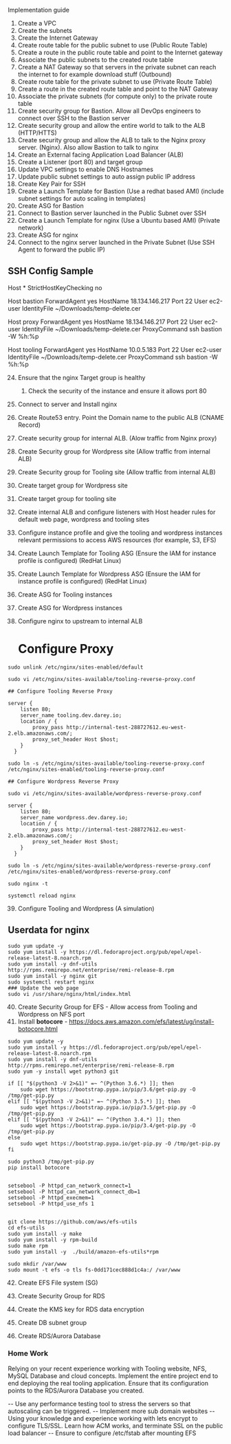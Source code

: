 Implementation guide 


1. Create a VPC
2. Create the subnets 
3. Create the Internet Gateway
4. Create route table for the public subnet to use  (Public Route Table)
5. Create a route in the public route table and point to the Internet gateway
6. Associate the public subnets to the created route table
7. Create a NAT Gateway so that servers in the private subnet can reach the internet to for example download stuff (Outbound)
8. Create route table for the private subnet to use (Private Route Table)
9. Create a route in the created route table and point to the NAT Gateway
10. Associate the private subnets (for compute only) to the private route table
11. Create security group for Bastion. Allow all DevOps engineers to connect over SSH to the Bastion server
12. Create security group and allow the entire world to talk to the ALB (HTTP/HTTS)
13. Create security group and allow the ALB to talk to the Nginx proxy server. (Nginx). Also allow Bastion to talk to nginx
14. Create an External facing Application Load Balancer (ALB)
15. Create a Listener (port 80) and target group
16. Update VPC settings to enable DNS Hostnames
17. Update public subnet settings to auto assign public IP address
18. Create Key Pair for SSH
19. Create a Launch Template for Bastion (Use a redhat based AMI) (include subnet settings for auto scaling in templates) 
20. Create ASG for Bastion
21. Connect to Bastion server launched in the Public Subnet over SSH
22. Create a Launch Template for nginx (Use a Ubuntu based AMI) (Private network)
22. Create ASG for nginx
23. Connect to the nginx server launched in the Private Subnet (Use SSH Agent to forward the public IP)

## SSH Config Sample
Host *
     StrictHostKeyChecking no

Host bastion
    ForwardAgent yes
    HostName 18.134.146.217
    Port 22
    User ec2-user
    IdentityFile ~/Downloads/temp-delete.cer

Host proxy
    ForwardAgent yes
    HostName 18.134.146.217
    Port 22
    User ec2-user
    IdentityFile ~/Downloads/temp-delete.cer
    ProxyCommand ssh bastion -W %h:%p

Host tooling
    ForwardAgent yes
    HostName 10.0.5.183
    Port 22
    User ec2-user
    IdentityFile ~/Downloads/temp-delete.cer
    ProxyCommand ssh bastion -W %h:%p


24. Ensure that the nginx Target group is healthy
    1.  Check the security of the instance and ensure it allows port 80
25. Connect to server and Install nginx
26. Create Route53 entry. Point the Domain name to the public ALB (CNAME Record)
27. Create security group for internal ALB. (Alow traffic from Nginx proxy)
28. Create Security group for Wordpress site (Allow traffic from internal ALB)
29. Create Security group for Tooling site (Allow traffic from internal ALB)
30. Create target group for Wordpress site
31. Create target group for tooling site
32. Create internal ALB and configure listeners with Host header rules for default web page, wordpress and tooling sites

33. Configure instance profile and give the tooling and wordpress instances relevant permissions to access AWS resources (for example, S3, EFS)
34. Create Launch Template for Tooling ASG (Ensure the IAM for instance profile is configured) (RedHat Linux)
35. Create Launch Template for Wordpress ASG (Ensure the IAM for instance profile is configured)  (RedHat Linux)
36. Create ASG for Tooling instances
37. Create ASG for Wordpress instances
38. Configure nginx to upstream to internal ALB

    # Configure Proxy
```
sudo unlink /etc/nginx/sites-enabled/default

sudo vi /etc/nginx/sites-available/tooling-reverse-proxy.conf
```

    ## Configure Tooling Reverse Proxy

```
server {
    listen 80;
    server_name tooling.dev.darey.io;
    location / {
        proxy_pass http://internal-test-288727612.eu-west-2.elb.amazonaws.com/;
        proxy_set_header Host $host;
    }
  }
```

```
sudo ln -s /etc/nginx/sites-available/tooling-reverse-proxy.conf /etc/nginx/sites-enabled/tooling-reverse-proxy.conf
```

    ## Configure Wordpress Reverse Proxy

```
sudo vi /etc/nginx/sites-available/wordpress-reverse-proxy.conf

server {
    listen 80;
    server_name wordpress.dev.darey.io;
    location / {
        proxy_pass http://internal-test-288727612.eu-west-2.elb.amazonaws.com/;
        proxy_set_header Host $host;
    }
  }
```

```
sudo ln -s /etc/nginx/sites-available/wordpress-reverse-proxy.conf /etc/nginx/sites-enabled/wordpress-reverse-proxy.conf 

sudo nginx -t

systemctl reload nginx
```

39. Configure Tooling and Wordpress (A simulation)

## Userdata for nginx
```
sudo yum update -y
sudo yum install -y https://dl.fedoraproject.org/pub/epel/epel-release-latest-8.noarch.rpm
sudo yum install -y dnf-utils http://rpms.remirepo.net/enterprise/remi-release-8.rpm
sudo yum install -y nginx git
sudo systemctl restart nginx
### Update the web page  
sudo vi /usr/share/nginx/html/index.html
```

40. Create Security Group for EFS - Allow access from Tooling and Wordpress on NFS port
41. Install **botocore** - https://docs.aws.amazon.com/efs/latest/ug/install-botocore.html

```
sudo yum update -y
sudo yum install -y https://dl.fedoraproject.org/pub/epel/epel-release-latest-8.noarch.rpm
sudo yum install -y dnf-utils http://rpms.remirepo.net/enterprise/remi-release-8.rpm
sudo yum -y install wget python3 git
```

```
if [[ "$(python3 -V 2>&1)" =~ ^(Python 3.6.*) ]]; then
    sudo wget https://bootstrap.pypa.io/pip/3.6/get-pip.py -O /tmp/get-pip.py
elif [[ "$(python3 -V 2>&1)" =~ ^(Python 3.5.*) ]]; then
    sudo wget https://bootstrap.pypa.io/pip/3.5/get-pip.py -O /tmp/get-pip.py
elif [[ "$(python3 -V 2>&1)" =~ ^(Python 3.4.*) ]]; then
    sudo wget https://bootstrap.pypa.io/pip/3.4/get-pip.py -O /tmp/get-pip.py
else
    sudo wget https://bootstrap.pypa.io/get-pip.py -O /tmp/get-pip.py
fi
```

```
sudo python3 /tmp/get-pip.py
pip install botocore


setsebool -P httpd_can_network_connect=1
setsebool -P httpd_can_network_connect_db=1
setsebool -P httpd_execmem=1
setsebool -P httpd_use_nfs 1


git clone https://github.com/aws/efs-utils
cd efs-utils
sudo yum install -y make
sudo yum install -y rpm-build
sudo make rpm 
sudo yum install -y  ./build/amazon-efs-utils*rpm

sudo mkdir /var/www
sudo mount -t efs -o tls fs-0dd171cec888d1c4a:/ /var/www
```



42.  Create EFS File system (SG)
    
43. Create Security Group for RDS
44. Create the KMS key for RDS data encryption
45. Create DB subnet group
46. Create RDS/Aurora Database


### Home Work

Relying on your recent experience working with Tooling website, NFS, MySQL Database and cloud concepts. Implement the entire project end to end deploying the real tooling application. Ensure that its configuration points to the RDS/Aurora Database you created.

-- Use any performance testing tool to stress the servers so that autoscaling can be triggered.
-- Implement more sub domain websites
-- Using your knowledge and experience working with lets encrypt to configure TLS/SSL. Learn how ACM works, and terminate SSL on the public load balancer
-- Ensure to configure /etc/fstab after mounting EFS